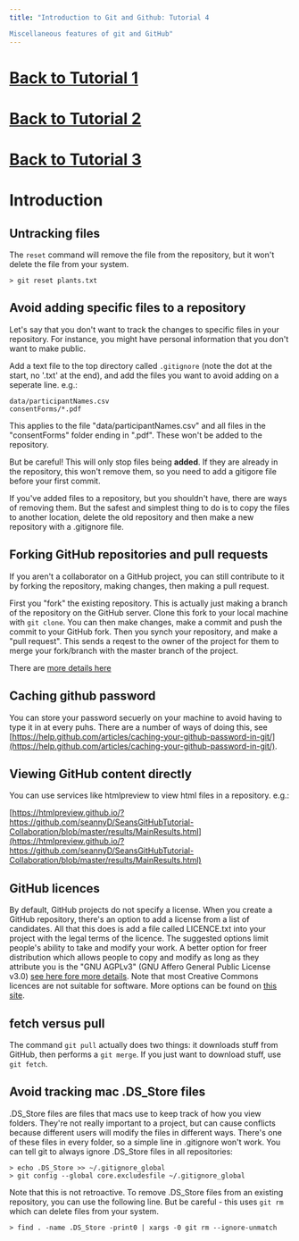 ```yaml
---
title: "Introduction to Git and Github: Tutorial 4

Miscellaneous features of git and GitHub"
---
```


# [Back to Tutorial 1](Tutorial1.html)
# [Back to Tutorial 2](Tutorial2.html)
# [Back to Tutorial 3](Tutorial3.html)

# Introduction

## Untracking files

The `reset` command will remove the file from the repository, but it won't delete the file from your system.

	> git reset plants.txt



## Avoid adding specific files to a repository

Let's say that you don't want to track the changes to specific files in your repository.  For instance, you might have personal information that you don't want to make public.

Add a text file to the top directory called `.gitignore` (note the dot at the start, no '.txt' at the end), and add the files you want to avoid adding on a seperate line.  e.g.:

	data/participantNames.csv
	consentForms/*.pdf

This applies to the file "data/participantNames.csv" and all files in the "consentForms" folder ending in ".pdf".  These won't be added to the repository.

But be careful!  This will only stop files being **added**.  If they are already in the repository, this won't remove them, so you need to add a gitigore file before your first commit.

If you've added files to a repository, but you shouldn't have, there are ways of removing them.  But the safest and simplest thing to do is to copy the files to another location, delete the old repository and then make a new repository with a .gitignore file.


##  Forking GitHub repositories and pull requests

If you aren't a collaborator on a GitHub project, you can still contribute to it by forking the repository, making changes, then making a pull request.

First you "fork" the existing repository.  This is actually just making a branch of the repository on the GitHub server.  Clone this fork to your local machine with `git clone`.  You can then make changes, make a commit and push the commit to your GitHub fork.  Then you synch your repository, and make a "pull request".  This sends a reqest to the owner of the project for them to merge your fork/branch with the master branch of the project.

There are [more details here](https://help.github.com/articles/fork-a-repo/)

## Caching github password

You can store your password secuerly on your machine to avoid having to type it in at every puhs.  There are a number of ways of doing this, see [https://help.github.com/articles/caching-your-github-password-in-git/](https://help.github.com/articles/caching-your-github-password-in-git/).


## Viewing GitHub content directly

You can use services like htmlpreview to view html files in a repository. e.g.:

[https://htmlpreview.github.io/?https://github.com/seannyD/SeansGitHubTutorial-Collaboration/blob/master/results/MainResults.html](https://htmlpreview.github.io/?https://github.com/seannyD/SeansGitHubTutorial-Collaboration/blob/master/results/MainResults.html)

## GitHub licences

By default, GitHub projects do not specify a license.  When you create a GitHub repository, there's an option to add a license from a list of candidates.  All that this does is add a file called LICENCE.txt into your project with the legal terms of the licence.  The suggested options limit people's ability to take and modify your work.  A better option for freer distribution which allows people to copy and modify as long as they attribute you is the "GNU AGPLv3" (GNU Affero General Public License v3.0) [see here fore more details](http://choosealicense.com/licenses/agpl-3.0/).  Note that most Creative Commons licences are not suitable for software.  More options can be found on [this site](http://choosealicense.com/).

## fetch versus pull

The command `git pull` actually does two things: it downloads stuff from GitHub, then performs a `git merge`.  If you just want to download stuff, use `git fetch`.


## Avoid tracking mac .DS_Store files

.DS_Store files are files that macs use to keep track of how you view folders.  They're not really important to a project, but can cause conflicts because different users will modify the files in different ways.  There's one of these files in every folder, so a simple line in .gitignore won't work.  You can tell git to always ignore .DS_Store files in all repositories:

	> echo .DS_Store >> ~/.gitignore_global
	> git config --global core.excludesfile ~/.gitignore_global

Note that this is not retroactive. To remove .DS_Store files from an existing repository, you can use the following line.  But be careful - this uses `git rm` which can delete files from your system.

	> find . -name .DS_Store -print0 | xargs -0 git rm --ignore-unmatch


